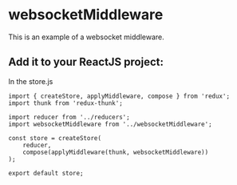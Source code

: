 # websocketMiddleware

This is an example of a websocket middleware.

## Add it to your ReactJS project:

In the store.js

```
import { createStore, applyMiddleware, compose } from 'redux';
import thunk from 'redux-thunk';

import reducer from '../reducers';
import websocketMiddleware from '../websocketMiddleware';

const store = createStore(
	reducer,
	compose(applyMiddleware(thunk, websocketMiddleware))
);

export default store;
```
